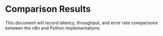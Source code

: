 # Comparison Results

This document will record latency, throughput, and error rate comparisons between the n8n and Python implementations.
